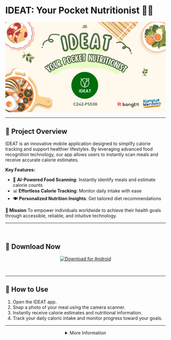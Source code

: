 # IDEAT: Your Pocket Nutritionist 📱🥗

<p align="center">
  <img src="https://raw.githubusercontent.com/IDEAT-YourPocketNutritionist/.github/main/profile/IDEAT_Cover.png">
</p>

---

## 🌟 Project Overview  
IDEAT is an innovative mobile application designed to simplify calorie tracking and support healthier lifestyles. By leveraging advanced food recognition technology, our app allows users to instantly scan meals and receive accurate calorie estimates.

**Key Features:**  
- 📸 **AI-Powered Food Scanning**: Instantly identify meals and estimate calorie counts
- 📊 **Effortless Calorie Tracking**: Monitor daily intake with ease
- 🍽️ **Personalized Nutrition Insights**: Get tailored diet recommendations

**🎯 Mission** 
To empower individuals worldwide to achieve their health goals through accessible, reliable, and intuitive technology.

---

<br />

## 📱 Download Now  
<p align="center">
  <a href="https://drive.google.com/file/d/1LQIbH_2R97gF9RHcn1iZ_wrqLKiZJ6nn/view?usp=drive_link">
    <img src="https://img.shields.io/badge/Download-Android-brightgreen?style=for-the-badge&logo=android&logoColor=white" alt="Download for Android">
  </a>
</p>
<br />

---

## 🚀 How to Use  
1. Open the IDEAT app.  
2. Snap a photo of your meal using the camera scanner.  
3. Instantly receive calorie estimates and nutritional information.  
4. Track your daily caloric intake and monitor progress toward your goals.  

---

<details>
<summary align="center">More Information</summary>

## 👥 Team Members 
<b>Team ID : C242-PS536</b>
  

| Name                        | Student ID   | Path                | University                       | GitHub | LinkedIn |
| --------------------------- | ------------ | ------------------- | -------------------------------- | ------ | -------- |
| Khoirul Hafidh Purwaraharjo | M200B4KY2213 | Machine Learning    | Universitas Diponegoro           | [![GitHub](https://img.shields.io/badge/GitHub-100000?style=for-the-badge&logo=github&logoColor=white)](https://github.com/KhoirulHafidh)       | [![LinkedIn](https://img.shields.io/badge/LinkedIn-0077B5?style=for-the-badge&logo=linkedin&logoColor=white)](https://www.linkedin.com/in/khoirulhafidh/) |
| Normatul Uyun               | M200B4KX3396 | Machine Learning    | Universitas Diponegoro           | [![GitHub](https://img.shields.io/badge/GitHub-100000?style=for-the-badge&logo=github&logoColor=white)](https://github.com/Normissyu2)       | [![LinkedIn](https://img.shields.io/badge/LinkedIn-0077B5?style=for-the-badge&logo=linkedin&logoColor=white)](https://www.linkedin.com/in/normatuluyun/) |
| Elluy Gabriel Panambe       | M185B4KY1247 | Machine Learning    | Universitas Atma Jaya Yogyakarta | [![GitHub](https://img.shields.io/badge/GitHub-100000?style=for-the-badge&logo=github&logoColor=white)](https://github.com/elluy-gabriel-p)       | [![LinkedIn](https://img.shields.io/badge/LinkedIn-0077B5?style=for-the-badge&logo=linkedin&logoColor=white)](https://www.linkedin.com/in/elluy-gabriel-panambe/) |
| Ilhan Manzis                | C344B4KY1948 | Cloud Computing     | STMIK El Rahma Yogyakarta        | [![GitHub](https://img.shields.io/badge/GitHub-100000?style=for-the-badge&logo=github&logoColor=white)](https://github.com/ilhanmanzis)       |  [![LinkedIn](https://img.shields.io/badge/LinkedIn-0077B5?style=for-the-badge&logo=linkedin&logoColor=white)](https://www.linkedin.com/in/ilhanmanzis1207/) |                  
| Ahmediks Rayhan Solihin     | C200B4KY0244 | Cloud Computing     | Universitas Diponegoro           | [![GitHub](https://img.shields.io/badge/GitHub-100000?style=for-the-badge&logo=github&logoColor=white)](https://github.com/Ahmedkidz)      | [![LinkedIn](https://img.shields.io/badge/LinkedIn-0077B5?style=for-the-badge&logo=linkedin&logoColor=white)](https://www.linkedin.com/in/ahmediks/) | 
| Billy Prestone Mahulae      | A347B4KY0854 | Mobile Development  | Universitas Aki                  | [![GitHub](https://img.shields.io/badge/GitHub-100000?style=for-the-badge&logo=github&logoColor=white)](https://github.com/BillyPrestoneM)      | [![LinkedIn](https://img.shields.io/badge/LinkedIn-0077B5?style=for-the-badge&logo=linkedin&logoColor=white)](https://www.linkedin.com/in/billy-prestone/) | 

---

## 💻 Tech Stack  
![TensorFlow](https://img.shields.io/badge/TensorFlow-%23FF6F00.svg?style=flat&logo=TensorFlow&logoColor=white)  ![FastAPI](https://img.shields.io/badge/FastAPI-%2300ADB5.svg?style=flat&logo=fastapi&logoColor=white) ![scikit-learn](https://img.shields.io/badge/scikit--learn-%23F7931E.svg?style=flat&logo=scikit-learn&logoColor=white)  
![Kotlin](https://img.shields.io/badge/Kotlin-%237F52FF.svg?style=flat&logo=kotlin&logoColor=white)  ![Android Studio](https://img.shields.io/badge/Android%20Studio-%233DDC84.svg?style=flat&logo=android-studio&logoColor=white) ![Firebase](https://img.shields.io/badge/Firebase-%23FFCA28.svg?style=flat&logo=firebase&logoColor=white)  
![Google Cloud](https://img.shields.io/badge/Google%20Cloud-%234285F4.svg?style=flat&logo=google-cloud&logoColor=white)  ![Hapi.js](https://img.shields.io/badge/Hapi.js-%2300ADB5.svg?style=flat&logo=hapi&logoColor=white)  
 

---

## 🔗 Project Repositories

- 🤖 [Machine Learning Repository](https://github.com/IDEAT-YourPocketNutritionist/Capstone_ML)
- ☁️ [Cloud Computing Repository](https://github.com/IDEAT-YourPocketNutritionist/Capstone_CC)
- 📱 [Mobile Development Repository](http://github.com/BillyPrestoneM/IDEAT-Capstone-Project) 

---

## 📈 Vision for Growth  
Future plans include integrating physical activity tracking, wearable device synchronization, and personalized consultations with nutritionists to offer a holistic health management solution.

---

## 📧 Contact  
For inquiries, reach out to: [ideat.yourpocketnutritionist@gmail.com](mailto:ideat.yourpocketnutritionist@gmail.com)

---

**Powered by Bangkit 2024 Batch 2 Capstone Project**

